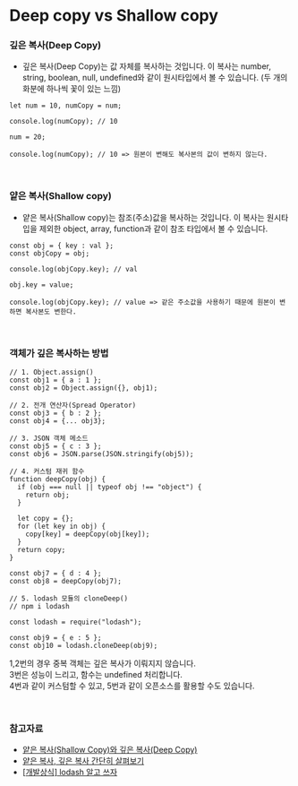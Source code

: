 # Deep copy vs Shallow copy


### 깊은 복사(Deep Copy)
- 깊은 복사(Deep Copy)는 값 자체를 복사하는 것입니다. 이 복사는 number, string, boolean, null, undefined와 같이 원시타입에서 볼 수 있습니다. (두 개의 화분에 하나씩 꽃이 있는 느낌)

```
let num = 10, numCopy = num;

console.log(numCopy); // 10

num = 20;

console.log(numCopy); // 10 => 원본이 변해도 복사본의 값이 변하지 않는다.
```

<br>

### 얕은 복사(Shallow copy)
- 얕은 복사(Shallow copy)는 참조(주소)값을 복사하는 것입니다. 이 복사는 원시타입을 제외한 object, array, function과 같이 참조 타입에서 볼 수 있습니다. 

```
const obj = { key : val };
const objCopy = obj;

console.log(objCopy.key); // val

obj.key = value;

console.log(objCopy.key); // value => 같은 주소값을 사용하기 때문에 원본이 변하면 복사본도 변한다.
```

<br>

### 객체가 깊은 복사하는 방법
```
// 1. Object.assign()
const obj1 = { a : 1 };
const obj2 = Object.assign({}, obj1);

// 2. 전개 연산자(Spread Operator)
const obj3 = { b : 2 };
const obj4 = {... obj3};

// 3. JSON 객체 메소드 
const obj5 = { c : 3 };
const obj6 = JSON.parse(JSON.stringify(obj5));

// 4. 커스텀 재귀 함수
function deepCopy(obj) {
  if (obj === null || typeof obj !== "object") {
    return obj;
  }

  let copy = {};
  for (let key in obj) {
    copy[key] = deepCopy(obj[key]);
  }
  return copy;
}

const obj7 = { d : 4 };
const obj8 = deepCopy(obj7);

// 5. lodash 모듈의 cloneDeep()
// npm i lodash
 
const lodash = require("lodash");

const obj9 = { e : 5 };
const obj10 = lodash.cloneDeep(obj9);
```

1,2번의 경우 중복 객체는 깊은 복사가 이뤄지지 않습니다.  
3번은 성능이 느리고, 함수는 undefined 처리합니다.  
4번과 같이 커스텀할 수 있고, 5번과 같이 오픈소스를 활용할 수도 있습니다.  

<br>

### 참고자료

- [얕은 복사(Shallow Copy)와 깊은 복사(Deep Copy)](https://velog.io/@recordboy/JavaScript-%EC%96%95%EC%9D%80-%EB%B3%B5%EC%82%ACShallow-Copy%EC%99%80-%EA%B9%8A%EC%9D%80-%EB%B3%B5%EC%82%ACDeep-Copy)
- [얕은 복사, 깊은 복사 간단히 살펴보기](https://hasudoki.tistory.com/entry/%EC%9E%90%EB%B0%94%EC%8A%A4%ED%81%AC%EB%A6%BD%ED%8A%B8-%EC%96%95%EC%9D%80-%EB%B3%B5%EC%82%AC-%EA%B9%8A%EC%9D%80-%EB%B3%B5%EC%82%AC-%EA%B0%84%EB%8B%A8%ED%9E%88-%EC%82%B4%ED%8E%B4%EB%B3%B4%EA%B8%B0Learn-Deep-Shallow-Copy-with-Tricky-JavaScript-Questions)
- [[개발상식] lodash 알고 쓰자](https://velog.io/@kysung95/%EC%A7%A4%EB%A7%89%EA%B8%80-lodash-%EC%95%8C%EA%B3%A0-%EC%93%B0%EC%9E%90)
